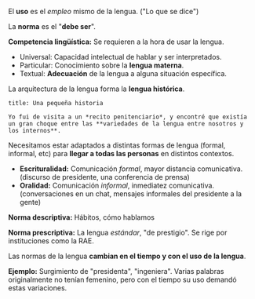El **uso** es el *empleo* mismo de la lengua. ("Lo que se dice")

La **norma** es el "**debe ser**".

**Competencia lingüística:** Se requieren a la hora de usar la lengua.

- Universal: Capacidad intelectual de hablar y ser interpretados.
- Particular: Conocimiento sobre la **lengua materna**.
- Textual: **Adecuación** de la lengua a alguna situación específica.

La arquitectura de la lengua forma la **lengua histórica**.

```ad-cite
title: Una pequeña historia

Yo fui de visita a un *recito penitenciario*, y encontré que existía un gran choque entre las **variedades de la lengua entre nosotros y los internos**.

```

Necesitamos estar adaptados a distintas formas de lengua (formal, informal, etc) para **llegar a todas las personas** en distintos contextos.

- **Escrituralidad:** Comunicación *formal*, mayor distancia comunicativa. (discurso de presidente, una conferencia de prensa)
- **Oralidad:** Comunicación *informal*, inmediatez comunicativa. (conversaciones en un chat, mensajes informales del presidente a la gente)

**Norma descriptiva:** Hábitos, cómo hablamos

**Norma prescriptiva:** La lengua *estándar*, "de prestigio". Se rige por instituciones como la RAE.

Las normas de la lengua **cambian en el tiempo y con el uso de la lengua**.

**Ejemplo:** Surgimiento de "presidenta", "ingeniera". Varias palabras originalmente no tenían femenino, pero con el tiempo su uso demandó estas variaciones.
